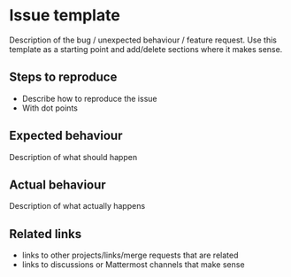 # Issue template

Description of the bug / unexpected behaviour / feature request. Use this template as a starting point and add/delete sections where it makes sense.

## Steps to reproduce

- Describe how to reproduce the issue
- With dot points

## Expected behaviour

Description of what should happen

## Actual behaviour

Description of what actually happens

## Related links

- links to other projects/links/merge requests that are related
- links to discussions or Mattermost channels that make sense
